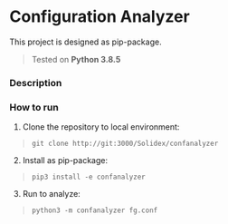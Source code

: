 # Configuration Analyzer

This project is designed as pip-package.
> Tested on **Python 3.8.5**

### Description

### How to run
1. Clone the repository to local environment:
> `git clone http://git:3000/Solidex/confanalyzer`
2. Install as pip-package:
> `pip3 install -e confanalyzer`
3. Run to analyze:
> `python3 -m confanalyzer fg.conf`

